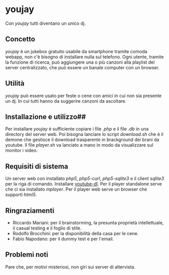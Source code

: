 # youjay

Con *youjay* tutti diventano un unico dj.

## Concetto ##
*youjay* è un jukebox gratuito usabile da smartphone tramite comoda webapp, non c'è bisogno di installare nulla sul telefono.
Ogni utente, tramite la funzione di ricerca, può aggiungere una o più canzoni alla playlist del server centralizzato, che può
essere un banale computer con un browser.

## Utilità ##
*youjay* può essere usato per feste o cene con amici in cui non sia presente un dj. In cui tutti hanno da suggerire canzoni da ascoltare. 

## Installazione  e utilizzo##
Per installare *youjay* è sufficiente copiare i file *.php* e il file *.db* in una directory del server web.
Poi bisogna lanciare lo script *download.sh* che è il demone che gestisce il download trasparente in brackground dei brani da youtube.
Il file *player.sh* va lanciato a mano in modo da visualizzare sul monitor i video.

## Requisiti di sistema ##
Un server web con installato *php5*, *php5-curl*, *php5-sqlite3* e il client *sqlite3* per la riga di comando.
Installare [youtube-dl](https://github.com/rg3/youtube-dl).
Per il player standalone serve che ci sia installato *mplayer*.
Per il player web serve un browser che supporti *html5*.

## Ringraziamenti ##
* Riccardo Mariani: per il brainstorming, la presunta proprietà intellettuale, il casual testing e il foglio di stile.
* Rodolfo Brocchini: per la disponibilità della casa per le cene.
* Fabio Napodano: per il dummy test e per l'email.

## Problemi noti ##
Pare che, per motivi misteriosi, non giri sui server di altervista.
